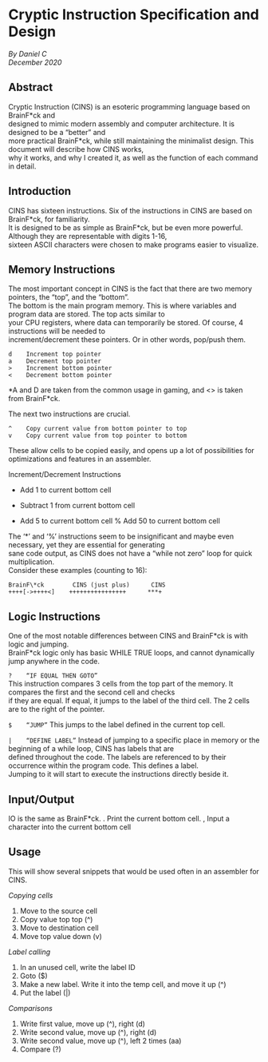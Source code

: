 # Cryptic Instruction Specification and Design
*By Daniel C*  
*December 2020*

## Abstract
Cryptic Instruction (CINS) is an esoteric programming language based on BrainF\*ck and  
designed to mimic modern assembly and computer architecture. It is designed to be a “better” and  
more practical BrainF\*ck, while still maintaining the minimalist design. This document will describe how CINS works,  
why it works, and why I created it, as well as the function of each command in detail.

## Introduction
CINS has sixteen instructions. Six of the instructions in CINS are based on BrainF\*ck, for familiarity.  
It is designed to be as simple as BrainF\*ck, but be even more powerful. Although they are representable with digits 1-16,  
sixteen ASCII characters were chosen to make programs easier to visualize.

## Memory Instructions
The most important concept in CINS is the fact that there are two memory pointers, the “top”, and the “bottom”.  
The bottom is the main program memory. This is where variables and program data are stored. The top acts similar to  
your CPU registers, where data can temporarily be stored. Of course, 4 instructions will be needed to  
increment/decrement these pointers. Or in other words, pop/push them.

```
d    Increment top pointer
a    Decrement top pointer
>    Increment bottom pointer
<    Decrement bottom pointer
```
*A and D are taken from the common usage in gaming, and <> is taken from BrainF\*ck.  

The next two instructions are crucial.  
```
^    Copy current value from bottom pointer to top
v    Copy current value from top pointer to bottom
```

These allow cells to be copied easily, and opens up a lot of possibilities for optimizations and features in an assembler.  

Increment/Decrement Instructions
+    Add 1 to current bottom cell
-    Subtract 1 from current bottom cell
*    Add 5 to current bottom cell
%    Add 50 to current bottom cell

The ‘*’ and ‘%’ instructions seem to be insignificant and maybe even necessary, yet they are essential for generating  
sane code output, as CINS does not have a “while not zero” loop for quick multiplication.  
Consider these examples (counting to 16):

```
BrainF\*ck        CINS (just plus)      CINS
++++[->++++<]    ++++++++++++++++      ***+
```

## Logic Instructions
One of the most notable differences between CINS and BrainF\*ck is with logic and jumping.  
BrainF\*ck logic only has basic WHILE TRUE loops, and cannot dynamically jump anywhere in the code.  

`?    “IF EQUAL THEN GOTO”`  
This instruction compares 3 cells from the top part of the memory. It compares the first and the second cell and checks  
if they are equal. If equal, it jumps to the label of the third cell. The 2 cells are to the right of the pointer.

`$    “JUMP”`
This jumps to the label defined in the current top cell.  

`|    “DEFINE LABEL”`
Instead of jumping to a specific place in memory or the beginning of a while loop, CINS has labels that are  
defined throughout the code. The labels are referenced to by their occurrence within the program code. This defines a label.  
Jumping to it will start to execute the instructions directly beside it.

## Input/Output
IO is the same as BrainF\*ck.
.    Print the current bottom cell.
,    Input a character into the current bottom cell

## Usage
This will show several snippets that would be used often in an assembler for CINS.

*Copying cells*  
1. Move to the source cell
2. Copy value top top (^)
3. Move to destination cell
4. Move top value down (v)

*Label calling*  
1. In an unused cell, write the label ID
2. Goto ($)
3. Make a new label. Write it into the temp cell, and move it up (^)
4. Put the label (|)

*Comparisons*  
1. Write first value, move up (^), right (d)
2. Write second value, move up (^), right (d)
3. Write second value, move up (^), left 2 times (aa)
4. Compare (?)
